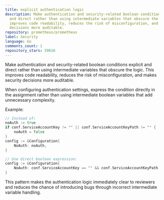 ```yaml
---
title: explicit authentication logic
description: Make authentication and security-related boolean conditions explicit
  and direct rather than using intermediate variables that obscure the logic. This
  improves code readability, reduces the risk of misconfiguration, and makes security
  decisions more auditable.
repository: prometheus/prometheus
label: Security
language: Go
comments_count: 1
repository_stars: 59616
---
```


Make authentication and security-related boolean conditions explicit and direct rather than using intermediate variables that obscure the logic. This improves code readability, reduces the risk of misconfiguration, and makes security decisions more auditable.

When configuring authentication settings, express the condition directly in the assignment rather than using intermediate boolean variables that add unnecessary complexity.

Example:
```go
// Instead of:
noAuth := true
if conf.ServiceAccountKey != "" || conf.ServiceAccountKeyPath != "" {
    noAuth = false
}
config := &Configuration{
    NoAuth: noAuth,
}

// Use direct boolean expression:
config := &Configuration{
    NoAuth: conf.ServiceAccountKey == "" && conf.ServiceAccountKeyPath == "",
}
```

This pattern makes the authentication logic immediately clear to reviewers and reduces the chance of introducing bugs through incorrect intermediate variable handling.